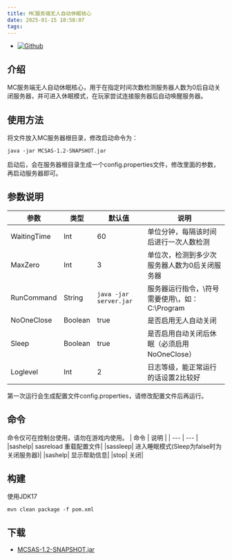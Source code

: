 ```yaml
---
title: MC服务端无人自动休眠核心
date: 2025-01-15 18:58:07
tags:
---
```

- [![Github](https://img.shields.io/badge/Github-MCServerAutoSleep-Green?logo=github)](https://github.com/Guailoudou/MCServerAutoSleep)

## 介绍
MC服务端无人自动休眠核心，用于在指定时间次数检测服务器人数为0后自动关闭服务器，并可进入休眠模式，在玩家尝试连接服务器后自动唤醒服务器。

## 使用方法
将文件放入MC服务器根目录，修改启动命令为：
```
java -jar MCSAS-1.2-SNAPSHOT.jar
```
启动后，会在服务器根目录生成一个config.properties文件，修改里面的参数，再启动服务器即可。

## 参数说明
| 参数 | 类型 | 默认值 | 说明 |
| --- | --- | --- | --- |
| WaitingTime | Int | 60 |单位分钟，每隔该时间后进行一次人数检测 |
| MaxZero | Int | 3 | 单位次，检测到多少次服务器人数为0后关闭服务器 |
| RunCommand | String | `java -jar server.jar` |服务器运行指令，\符号需要使用\\，如：C:\\Program |
| NoOneClose | Boolean | true | 是否启用无人自动关闭 |
| Sleep | Boolean | true | 是否启用自动关闭后休眠（必须启用NoOneClose） |
| Loglevel | Int | 2 |  日志等级，能正常运行的话设置2比较好 |

第一次运行会生成配置文件config.properties，请修改配置文件后再运行。 

## 命令
命令仅可在控制台使用，请勿在游戏内使用。
| 命令 | 说明 |
| --- | --- |
|sashelp| sasreload 重载配置文件|
|sassleep| 进入睡眠模式(Sleep为false时为关闭服务器)|
|sashelp| 显示帮助信息|
|stop| 关闭|

## 构建
使用JDK17
```
mvn clean package -f pom.xml
```
## 下载
- [MCSAS-1.2-SNAPSHOT.jar](MCSAS-1.2-SNAPSHOT.jar)